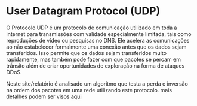 # User Datagram Protocol (UDP)

O Protocolo UDP é um protocolo de comunicação utilizado em toda a internet para transmissões com validade especialmente limitada, tais como reproduções de vídeo ou pesquisas no DNS. Ele acelera as comunicações ao não estabelecer formalmente uma conexão antes que os dados sejam transferidos. Isso permite que os dados sejam transferidos muito rapidamente, mas também pode fazer com que pacotes se percam em trânsito além de criar oportunidades de exploração na forma de ataques DDoS.

Neste site/relatório é analisado um algoritmo que testa a perda e inversão na ordem dos pacotes em uma rede utilizando este protocolo. mais detalhes podem ser visos [aqui](../canh%C3%A3o)